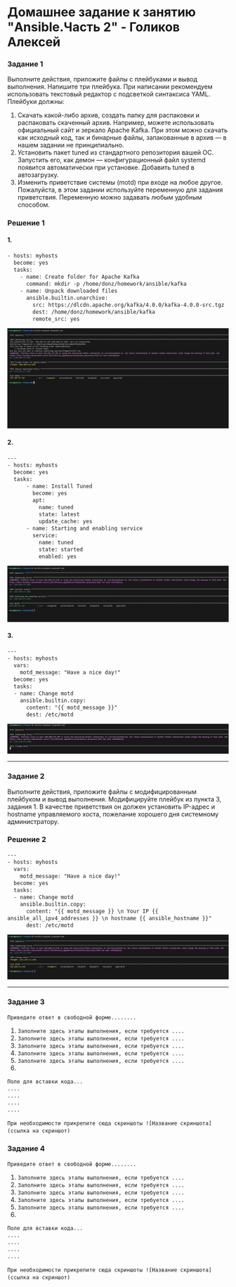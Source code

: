 # Домашнее задание к занятию "Ansible.Часть 2" - Голиков Алексей

### Задание 1
Выполните действия, приложите файлы с плейбуками и вывод выполнения.
Напишите три плейбука. При написании рекомендуем использовать текстовый редактор с подсветкой синтаксиса YAML.
Плейбуки должны:
1. Скачать какой-либо архив, создать папку для распаковки и распаковать скаченный архив. Например, можете использовать официальный сайт и зеркало Apache Kafka. При этом можно скачать как исходный код, так и бинарные файлы, запакованные в архив — в нашем задании не принципиально.
2. Установить пакет tuned из стандартного репозитория вашей ОС. Запустить его, как демон — конфигурационный файл systemd появится автоматически при установке. Добавить tuned в автозагрузку.
3. Изменить приветствие системы (motd) при входе на любое другое. Пожалуйста, в этом задании используйте переменную для задания приветствия. Переменную можно задавать любым удобным способом.

### Решение 1
#### 1. 
```
- hosts: myhosts
  become: yes
  tasks:
    - name: Create folder for Apache Kafka
      command: mkdir -p /home/donz/homework/ansible/kafka
    - name: Unpack downloaded files
      ansible.builtin.unarchive:
        src: https://dlcdn.apache.org/kafka/4.0.0/kafka-4.0.0-src.tgz
        dest: /home/donz/homework/ansible/kafka
        remote_src: yes
```
![Задание 1.1](https://github.com/donz-tt/donz-netology-homework/blob/homework_7_2/img/ДЗ-7.2-1.1.jpg)

#### 2.
```
---
- hosts: myhosts
  become: yes
  tasks:
      - name: Install Tuned
        become: yes
        apt:
          name: tuned
          state: latest
          update_cache: yes
      - name: Starting and enabling service
        service:
          name: tuned
          state: started
          enabled: yes
```
![Задание 1.2](https://github.com/donz-tt/donz-netology-homework/blob/homework_7_2/img/ДЗ-7.2-1.2.jpg)

#### 3.
```
---
- hosts: myhosts
  vars:
    motd_message: "Have a nice day!"
  become: yes
  tasks:
  - name: Change motd
    ansible.builtin.copy:
      content: "{{ motd_message }}"
      dest: /etc/motd
```
![Задание 1.3](https://github.com/donz-tt/donz-netology-homework/blob/homework_7_2/img/ДЗ-7.2-1.3.jpg)

---

### Задание 2
Выполните действия, приложите файлы с модифицированным плейбуком и вывод выполнения.
Модифицируйте плейбук из пункта 3, задания 1. В качестве приветствия он должен установить IP-адрес и hostname управляемого хоста, пожелание хорошего дня системному администратору.

### Решение 2
```
---
- hosts: myhosts
  vars:
    motd_message: "Have a nice day!"
  become: yes
  tasks:
  - name: Change motd
    ansible.builtin.copy:
      content: "{{ motd_message }} \n Your IP {{ ansible_all_ipv4_addresses }} \n hostname {{ ansible_hostname }}"
      dest: /etc/motd
```
![Задание 2](https://github.com/donz-tt/donz-netology-homework/blob/homework_7_2/img/ДЗ-7.2-2.jpg)

---

### Задание 3

`Приведите ответ в свободной форме........`

1. `Заполните здесь этапы выполнения, если требуется ....`
2. `Заполните здесь этапы выполнения, если требуется ....`
3. `Заполните здесь этапы выполнения, если требуется ....`
4. `Заполните здесь этапы выполнения, если требуется ....`
5. `Заполните здесь этапы выполнения, если требуется ....`
6. 

```
Поле для вставки кода...
....
....
....
....
```

`При необходимости прикрепитe сюда скриншоты
![Название скриншота](ссылка на скриншот)`

### Задание 4

`Приведите ответ в свободной форме........`

1. `Заполните здесь этапы выполнения, если требуется ....`
2. `Заполните здесь этапы выполнения, если требуется ....`
3. `Заполните здесь этапы выполнения, если требуется ....`
4. `Заполните здесь этапы выполнения, если требуется ....`
5. `Заполните здесь этапы выполнения, если требуется ....`
6. 

```
Поле для вставки кода...
....
....
....
....
```

`При необходимости прикрепитe сюда скриншоты
![Название скриншота](ссылка на скриншот)`
